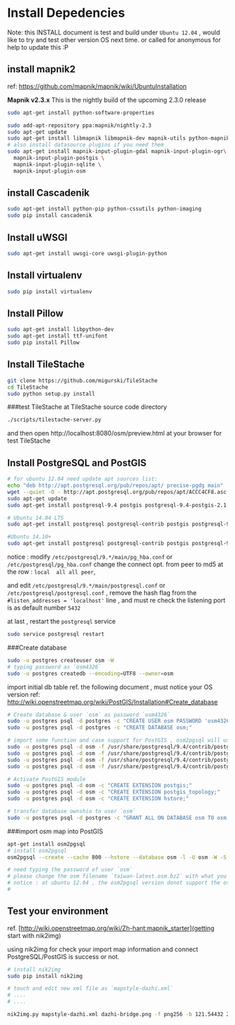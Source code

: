 Install Depedencies
===============================
Note: this INSTALL document is test and build under `Ubuntu 12.04` , would like to try and test other version OS next time. or called for anonymous for help to update this :P

install mapnik2
-------------------------------

ref: https://github.com/mapnik/mapnik/wiki/UbuntuInstallation

**Mapnik v2.3.x**
This is the nightly build of the upcoming 2.3.0 release

```sh
sudo apt-get install python-software-properties

sudo add-apt-repository ppa:mapnik/nightly-2.3
sudo apt-get update
sudo apt-get install libmapnik libmapnik-dev mapnik-utils python-mapnik
# also install datasource plugins if you need them
sudo apt-get install mapnik-input-plugin-gdal mapnik-input-plugin-ogr\
  mapnik-input-plugin-postgis \
  mapnik-input-plugin-sqlite \
  mapnik-input-plugin-osm
```

install Cascadenik
-------------------------------

```sh
sudo apt-get install python-pip python-cssutils python-imaging
sudo pip install cascadenik
```

Install uWSGI
-------------------------------
```sh
sudo apt-get install uwsgi-core uwsgi-plugin-python
```

Install virtualenv
-------------------------------
```sh
sudo pip install virtualenv
```

Install Pillow
-------------------------------
```sh
sudo apt-get install libpython-dev
sudo apt-get install ttf-unifont
sudo pip install Pillow
```

Install TileStache
-------------------------------
```sh
git clone https://github.com/migurski/TileStache
cd TileStache
sudo python setup.py install
```

###test TileStache
at TileStache source code directory
```sh
./scripts/tilestache-server.py
```
and then open http://localhost:8080/osm/preview.html at your browser for test TileStache

Install PostgreSQL and PostGIS
-------------------------------
```sh
# for ubuntu 12.04 need update apt sources list:
echo "deb http://apt.postgresql.org/pub/repos/apt/ precise-pgdg main" | sudo tee /etc/apt/sources.list.d/postgis.list
wget --quiet -O - http://apt.postgresql.org/pub/repos/apt/ACCC4CF8.asc | sudo apt-key add -
sudo apt-get update
sudo apt-get install postgresql-9.4 postgis postgresql-9.4-postgis-2.1 postgresql-9.4-postgis-scripts

# Ubuntu 14.04 LTS
sudo apt-get install postgresql postgresql-contrib postgis postgresql-9.3-postgis-2.1 postgresql-9.3-postgis-scripts

#Ubuntu 14.10+
sudo apt-get install postgresql postgresql-contrib postgis postgresql-9.4-postgis-2.1 postgresql-9.4-postgis-scripts
```
notice :
modify `/etc/postgresql/9.*/main/pg_hba.conf` or `/etc/postgresql/pg_hba.conf` change the connect opt. from peer to md5 at the row : `local  all all peer`,

and edit `/etc/postgresql/9.*/main/postgresql.conf` or `/etc/postgresql/postgresql.conf` , remove the hash flag from the `#listen_addresses = 'localhost'` line , and must re check the listening port is as default number `5432`

at last , restart the `postgresql` service
```sh
sudo service postgresql restart
```

###Create database
```sh
sudo -u postgres createuser osm -W
# typing password as `osm4326`
sudo -u postgres createdb --encoding=UTF8 --owner=osm
```

import initial db table ref. the following document , must notice your OS version
ref: http://wiki.openstreetmap.org/wiki/PostGIS/Installation#Create_database

```sh
# Create database & user `osm` as password `osm4326`
sudo -u postgres psql -d postgres -c "CREATE USER osm PASSWORD 'osm4326';"
sudo -u postgres psql -d postgres -c "CREATE DATABASE osm;"

# import some function and case support for PostGIS , osm2pgsql will use them first
sudo -u postgres psql -d osm -f /usr/share/postgresql/9.4/contrib/postgis-2.1/legacy.sql
sudo -u postgres psql -d osm -f /usr/share/postgresql/9.4/contrib/postgis-2.1/legacy_gist.sql
sudo -u postgres psql -d osm -f /usr/share/postgresql/9.4/contrib/postgis-2.1/postgis.sql
sudo -u postgres psql -d osm -f /usr/share/postgresql/9.4/contrib/postgis-2.1/spatial_ref_sys.sql

# Activate PostGIS module
sudo -u postgres psql -d osm -c "CREATE EXTENSION postgis;"
sudo -u postgres psql -d osm -c "CREATE EXTENSION postgis_topology;"
sudo -u postgres psql -d osm -c "CREATE EXTENSION hstore;"

# transfer database ownshio to user `osm`
sudo -u postgres psql -d postgres -c "GRANT ALL ON DATABASE osm TO osm;"
```

###import osm map into PostGIS
```sh
apt-get install osm2pgsql
# install osm2pgsql
osm2pgsql --create --cache 800 --hstore --database osm -l -U osm -W -S /usr/share/osm2pgsql/default.style taiwan-latest.osm.bz2

# need typing the password of user `osm`
# please change the osm filename `taiwan-latest.osm.bz2` with what you have download from osm data source
# notice : at ubuntu 12.04 , the osm2pgsql version donot support the osm file type `pbf` , so that you must using `bz2` or other one.
#
```

Test your environment
------------------------------

ref. [http://wiki.openstreetmap.org/wiki/Zh-hant:mapnik_starter](getting start with nik2img)

using nik2img for check your import map information and connect PostgreSQL/PostGIS is success or not.

```sh
# install nik2img
sudo pip install nik2img

# touch and edit new xml file as `mapstyle-dazhi.xml`
# ....
# ....

nik2img.py mapstyle-dazhi.xml dazhi-bridge.png -f png256 -b 121.54432 25.07480 121.54632 25.07780

```



